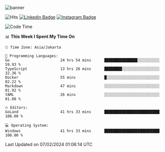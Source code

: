 ![banner](https://readme-typing-svg.herokuapp.com/?lines=Hello,+There!+👋;This+is+ryanbekhen....;Nice+to+meet+you!&center=false)

![Hits](https://hits.seeyoufarm.com/api/count/incr/badge.svg?url=https%3A%2F%2Fgithub.com%2Fryanbekhen%2Fhit-counter&count_bg=%2379C83D&title_bg=%23555555&icon=github.svg&icon_color=%23E7E7E7&title=Provile+views&edge_flat=true)
[![Linkedin Badge](https://img.shields.io/badge/-LinkedIn-0e76a8?style=flat-square&logo=Linkedin&logoColor=white)](https://linkedin.com/in/ryanbekhen)
[![Instagram Badge](https://img.shields.io/badge/-Instagram-e4405f?style=flat-square&logo=Instagram&logoColor=white)](https://instagram.com/ryanbekhen.dev/)

<!--START_SECTION:waka-->
![Code Time](http://img.shields.io/badge/Code%20Time-1%2C081%20hrs%2041%20mins-blue)

📊 **This Week I Spent My Time On** 

```text
🕑︎ Time Zone: Asia/Jakarta

💬 Programming Languages: 
Go                       24 hrs 54 mins      ███████████████░░░░░░░░░░   59.93 % 
TypeScript               13 hrs 26 mins      ████████░░░░░░░░░░░░░░░░░   32.36 % 
Docker                   55 mins             █░░░░░░░░░░░░░░░░░░░░░░░░   02.22 % 
Markdown                 47 mins             ░░░░░░░░░░░░░░░░░░░░░░░░░   01.92 % 
YAML                     26 mins             ░░░░░░░░░░░░░░░░░░░░░░░░░   01.08 % 

🔥 Editors: 
GoLand                   41 hrs 33 mins      █████████████████████████   100.00 % 

💻 Operating System: 
Windows                  41 hrs 33 mins      █████████████████████████   100.00 % 
```


 Last Updated on 07/02/2024 01:06:14 UTC
<!--END_SECTION:waka-->
